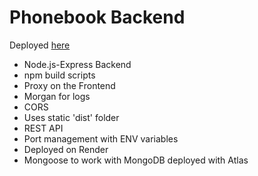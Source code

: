 # Phonebook Backend

Deployed [here](https://fullstackopen-jhm1.onrender.com)

- Node.js-Express Backend
- npm build scripts
- Proxy on the Frontend
- Morgan for logs
- CORS
- Uses static 'dist' folder
- REST API
- Port management with ENV variables
- Deployed on Render
- Mongoose to work with MongoDB deployed with Atlas
